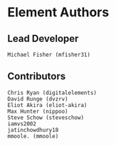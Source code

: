 # Element Authors

## Lead Developer
    Michael Fisher (mfisher31)

## Contributors
    Chris Ryan (digitalelements)
    David Runge (dvzrv)
    Eliot Akira (eliot-akira)
    Max Hunter (nippoo)
    Steve Schow (steveschow)
    iamvs2002
    jatinchowdhury18
    mmoole. (mmoole)
